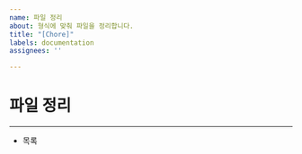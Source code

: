 ```yaml
---
name: 파일 정리
about: 형식에 맞춰 파일을 정리합니다.
title: "[Chore]"
labels: documentation
assignees: ''

---
```


# 파일 정리
---
- 목록
